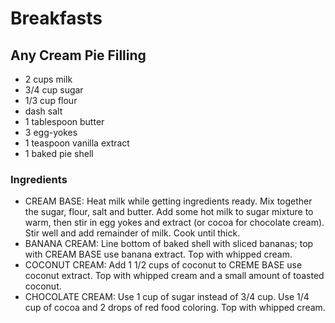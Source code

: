 # Breakfasts

## Any Cream Pie Filling

* 2 cups  milk
* 3/4 cup  sugar
* 1/3 cup  flour
* dash salt
* 1 tablespoon  butter
* 3  egg-yokes
* 1 teaspoon  vanilla extract
* 1  baked pie shell

### Ingredients

* CREAM BASE:  Heat milk while getting ingredients ready.  Mix together the sugar, flour, salt and butter.  Add some hot milk to sugar mixture to warm, then stir in egg yokes and extract (or cocoa for chocolate cream).  Stir well and add remainder of milk.  Cook until thick.
* BANANA CREAM:  Line bottom of baked shell with sliced bananas; top with CREAM BASE use banana extract.  Top with whipped cream.
* COCONUT CREAM:  Add 1 1/2 cups of coconut to CREME BASE use coconut extract.  Top with whipped cream and a small amount of toasted coconut.
* CHOCOLATE CREAM:  Use 1 cup of sugar instead of 3/4 cup.  Use 1/4 cup of cocoa and 2 drops of red food coloring.  Top with whipped cream.
